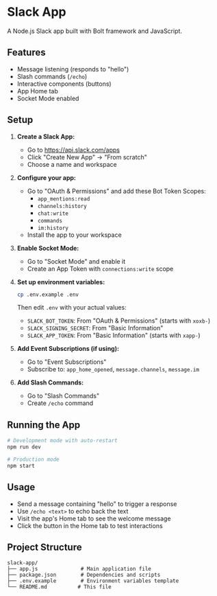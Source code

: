 # Slack App

A Node.js Slack app built with Bolt framework and JavaScript.

## Features

- Message listening (responds to "hello")
- Slash commands (`/echo`)
- Interactive components (buttons)
- App Home tab
- Socket Mode enabled

## Setup

1. **Create a Slack App:**
   - Go to https://api.slack.com/apps
   - Click "Create New App" → "From scratch"
   - Choose a name and workspace

2. **Configure your app:**
   - Go to "OAuth & Permissions" and add these Bot Token Scopes:
     - `app_mentions:read`
     - `channels:history`
     - `chat:write`
     - `commands`
     - `im:history`
   - Install the app to your workspace

3. **Enable Socket Mode:**
   - Go to "Socket Mode" and enable it
   - Create an App Token with `connections:write` scope

4. **Set up environment variables:**
   ```bash
   cp .env.example .env
   ```
   Then edit `.env` with your actual values:
   - `SLACK_BOT_TOKEN`: From "OAuth & Permissions" (starts with `xoxb-`)
   - `SLACK_SIGNING_SECRET`: From "Basic Information"
   - `SLACK_APP_TOKEN`: From "Basic Information" (starts with `xapp-`)

5. **Add Event Subscriptions (if using):**
   - Go to "Event Subscriptions"
   - Subscribe to: `app_home_opened`, `message.channels`, `message.im`

6. **Add Slash Commands:**
   - Go to "Slash Commands"
   - Create `/echo` command

## Running the App

```bash
# Development mode with auto-restart
npm run dev

# Production mode
npm start
```

## Usage

- Send a message containing "hello" to trigger a response
- Use `/echo <text>` to echo back the text
- Visit the app's Home tab to see the welcome message
- Click the button in the Home tab to test interactions

## Project Structure

```
slack-app/
├── app.js              # Main application file
├── package.json        # Dependencies and scripts
├── .env.example        # Environment variables template
└── README.md          # This file
```